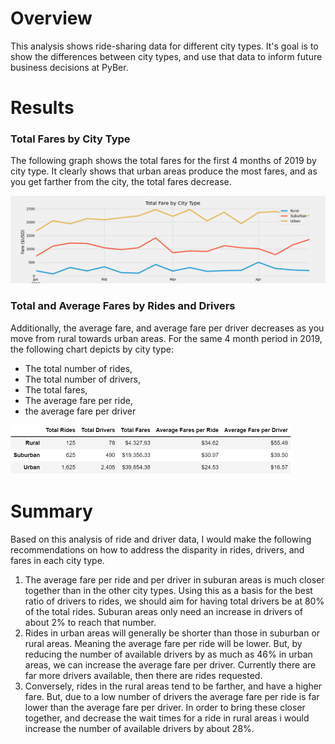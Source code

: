 # Overview
This analysis shows ride-sharing data for different city types. It's goal is to show the differences between city types, and use that data to inform future business decisions at PyBer.

# Results

### Total Fares by City Type
<p>The following graph shows the total fares for the first 4 months of 2019 by city type. It clearly shows that urban areas produce the most fares, and as you get farther from the city, the total fares decrease.</p>
<img src="https://github.com/xJeris/BC_PyBer_Analysis/blob/main/analysis/PyBer_fare_summary.png" width="648" />

### Total and Average Fares by Rides and Drivers
<p>Additionally, the average fare, and average fare per driver decreases as you move from rural towards urban areas. For the same 4 month period in 2019, the following chart depicts by city type:<ul>
  <li>The total number of rides,</li>
  <li>The total number of drivers,</li>
  <li>The total fares,</li>
  <li>The average fare per ride,</li>
  <li>the average fare per driver</li>
  </ul></p>
<img src="https://github.com/xJeris/BC_PyBer_Analysis/blob/main/analysis/ridedata1.png" width="450" />


# Summary
<p>Based on this analysis of ride and driver data, I would make the following recommendations on how to address the disparity in rides, drivers, and fares in each city type.<ol>
  <li>The average fare per ride and per driver in suburan areas is much closer together than in the other city types. Using this as a basis for the best ratio of drivers to rides, we should aim for having total drivers be at 80% of the total rides. Suburan areas only need an increase in drivers of about 2% to reach that number.</li>
  <li>Rides in urban areas will generally be shorter than those in suburban or rural areas. Meaning the average fare per ride will be lower. But, by reducing the number of available drivers by as much as 46% in urban areas, we can increase the average fare per driver. Currently there are far more drivers available, then there are rides requested.</li>
  <li>Conversely, rides in the rural areas tend to be farther, and have a higher fare. But, due to a low number of drivers the average fare per ride is far lower than the average fare per driver. In order to bring these closer together, and decrease the wait times for a ride in rural areas i would increase the number of available drivers by about 28%.</li></ol></p>
  
